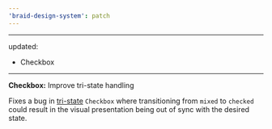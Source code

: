 ```yaml
---
'braid-design-system': patch
---
```


---
updated:
  - Checkbox
---

**Checkbox:** Improve tri-state handling

Fixes a bug in [tri-state] `Checkbox` where transitioning from `mixed` to `checked` could result in the visual presentation being out of sync with the desired state.

[tri-state]: https://seek-oss.github.io/braid-design-system/components/Checkbox#tri-state-support
